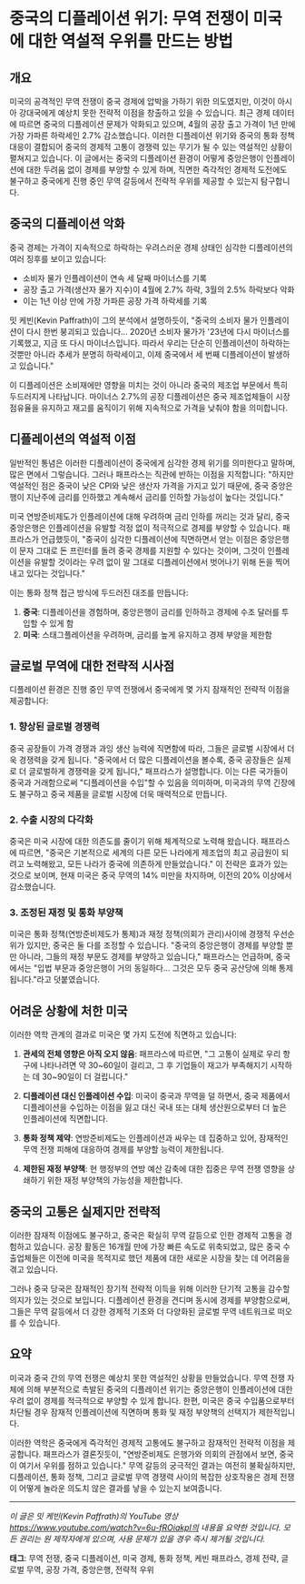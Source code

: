 # 중국의 디플레이션 위기: 무역 전쟁이 미국에 대한 역설적 우위를 만드는 방법

## 개요

미국의 공격적인 무역 전쟁이 중국 경제에 압박을 가하기 위한 의도였지만, 이것이 아시아 강대국에게 예상치 못한 전략적 이점을 창출하고 있을 수 있습니다. 최근 경제 데이터에 따르면 중국의 디플레이션 문제가 악화되고 있으며, 4월의 공장 출고 가격이 1년 만에 가장 가파른 하락세인 2.7% 감소했습니다. 이러한 디플레이션 위기와 중국의 통화 정책 대응이 결합되어 중국의 경제적 고통이 경쟁력 있는 무기가 될 수 있는 역설적인 상황이 펼쳐지고 있습니다. 이 글에서는 중국의 디플레이션 환경이 어떻게 중앙은행이 인플레이션에 대한 두려움 없이 경제를 부양할 수 있게 하며, 직면한 즉각적인 경제적 도전에도 불구하고 중국에게 진행 중인 무역 갈등에서 전략적 우위를 제공할 수 있는지 탐구합니다.

## 중국의 디플레이션 악화

중국 경제는 가격이 지속적으로 하락하는 우려스러운 경제 상태인 심각한 디플레이션의 여러 징후를 보이고 있습니다:

- 소비자 물가 인플레이션이 연속 세 달째 마이너스를 기록
- 공장 출고 가격(생산자 물가 지수)이 4월에 2.7% 하락, 3월의 2.5% 하락보다 악화
- 이는 1년 이상 만에 가장 가파른 공장 가격 하락세를 기록

밋 케빈(Kevin Paffrath)이 그의 분석에서 설명하듯이, "중국의 소비자 물가 인플레이션이 다시 한번 붕괴되고 있습니다... 2020년 소비자 물가가 '23년에 다시 마이너스를 기록했고, 지금 또 다시 마이너스입니다. 따라서 우리는 단순히 인플레이션이 하락하는 것뿐만 아니라 추세가 분명히 하락세이고, 이제 중국에서 세 번째 디플레이션이 발생하고 있습니다."

이 디플레이션은 소비재에만 영향을 미치는 것이 아니라 중국의 제조업 부문에서 특히 두드러지게 나타납니다. 마이너스 2.7%의 공장 디플레이션은 중국 제조업체들이 시장 점유율을 유지하고 재고를 움직이기 위해 지속적으로 가격을 낮춰야 함을 의미합니다.

## 디플레이션의 역설적 이점

일반적인 통념은 이러한 디플레이션이 중국에게 심각한 경제 위기를 의미한다고 말하며, 많은 면에서 그렇습니다. 그러나 패프라스는 직관에 반하는 이점을 지적합니다: "하지만 역설적인 점은 중국이 낮은 CPI와 낮은 생산자 가격을 가지고 있기 때문에, 중국 중앙은행이 지난주에 금리를 인하했고 계속해서 금리를 인하할 가능성이 높다는 것입니다."

미국 연방준비제도가 인플레이션에 대해 우려하며 금리 인하를 꺼리는 것과 달리, 중국 중앙은행은 인플레이션을 유발할 걱정 없이 적극적으로 경제를 부양할 수 있습니다. 패프라스가 언급했듯이, "중국이 심각한 디플레이션에 직면하면서 얻는 이점은 중앙은행이 문자 그대로 돈 프린터를 돌려 중국 경제를 지원할 수 있다는 것이며, 그것이 인플레이션을 유발할 것이라는 우려 없이 말 그대로 디플레이션에서 벗어나기 위해 돈을 찍어내고 있다는 것입니다."

이는 통화 정책 접근 방식에 두드러진 대조를 만듭니다:

1. **중국**: 디플레이션을 경험하며, 중앙은행이 금리를 인하하고 경제에 수조 달러를 투입할 수 있게 함
2. **미국**: 스태그플레이션을 우려하며, 금리를 높게 유지하고 경제 부양을 제한함

## 글로벌 무역에 대한 전략적 시사점

디플레이션 환경은 진행 중인 무역 전쟁에서 중국에게 몇 가지 잠재적인 전략적 이점을 제공합니다:

### 1. 향상된 글로벌 경쟁력

중국 공장들이 가격 경쟁과 과잉 생산 능력에 직면함에 따라, 그들은 글로벌 시장에서 더욱 경쟁력을 갖게 됩니다. "중국에서 더 많은 디플레이션을 볼수록, 중국 공장들은 실제로 더 글로벌하게 경쟁력을 갖게 됩니다," 패프라스가 설명합니다. 이는 다른 국가들이 중국과 거래함으로써 "디플레이션을 수입"할 수 있음을 의미하며, 미국과의 무역 긴장에도 불구하고 중국 제품을 글로벌 시장에 더욱 매력적으로 만듭니다.

### 2. 수출 시장의 다각화

중국은 미국 시장에 대한 의존도를 줄이기 위해 체계적으로 노력해 왔습니다. 패프라스에 따르면, "중국은 기본적으로 세계의 다른 모든 나라에게 제조업의 최고 공급원이 되려고 노력해왔고, 모든 나라가 중국에 의존하게 만들었습니다." 이 전략은 효과가 있는 것으로 보이며, 현재 미국은 중국 무역의 14% 미만을 차지하며, 이전의 20% 이상에서 감소했습니다.

### 3. 조정된 재정 및 통화 부양책

미국은 통화 정책(연방준비제도가 통제)과 재정 정책(의회가 관리)사이에 경쟁적 우선순위가 있지만, 중국은 둘 다를 조정할 수 있습니다. "중국의 중앙은행이 경제를 부양할 뿐만 아니라, 그들의 재정 부문도 경제를 부양하고 있습니다," 패프라스는 언급하며, 중국에서는 "입법 부문과 중앙은행이 거의 동일하다... 그것은 모두 중국 공산당에 의해 통제됩니다."라고 덧붙였습니다.

## 어려운 상황에 처한 미국

이러한 역학 관계의 결과로 미국은 몇 가지 도전에 직면하고 있습니다:

1. **관세의 전체 영향은 아직 오지 않음**: 패프라스에 따르면, "그 고통이 실제로 우리 항구에 나타나려면 약 30~60일이 걸리고, 그 후 기업들이 재고가 부족해지기 시작하는 데 30~90일이 더 걸립니다."

2. **디플레이션 대신 인플레이션 수입**: 미국이 중국과 무역을 덜 하면서, 중국 제품에서 디플레이션을 수입하는 이점을 잃고 대신 국내 또는 대체 생산원으로부터 더 높은 인플레이션에 직면합니다.

3. **통화 정책 제약**: 연방준비제도는 인플레이션과 싸우는 데 집중하고 있어, 잠재적인 무역 전쟁 피해에 대응하여 경제를 부양할 능력이 제한됩니다.

4. **제한된 재정 부양책**: 현 행정부의 연방 예산 감축에 대한 집중은 무역 전쟁 영향을 상쇄하기 위한 재정 부양책의 가능성을 제한합니다.

## 중국의 고통은 실제지만 전략적

이러한 잠재적 이점에도 불구하고, 중국은 확실히 무역 갈등으로 인한 경제적 고통을 경험하고 있습니다. 공장 활동은 16개월 만에 가장 빠른 속도로 위축되었고, 많은 중국 수출업체들은 이전에 미국을 목적지로 했던 제품에 대한 새로운 시장을 찾는 데 어려움을 겪고 있습니다.

그러나 중국 당국은 잠재적인 장기적 전략적 이득을 위해 이러한 단기적 고통을 감수할 의지가 있는 것으로 보입니다. 디플레이션 환경을 견디며 동시에 경제를 부양함으로써, 그들은 무역 갈등에서 더 강한 경제적 기초와 더 다양화된 글로벌 무역 네트워크로 떠오를 수 있습니다.

## 요약

미국과 중국 간의 무역 전쟁은 예상치 못한 역설적인 상황을 만들었습니다. 무역 전쟁 자체에 의해 부분적으로 촉발된 중국의 디플레이션 위기는 중앙은행이 인플레이션에 대한 우려 없이 경제를 적극적으로 부양할 수 있게 합니다. 한편, 미국은 중국 수입품으로부터 차단될 경우 잠재적 인플레이션에 직면하며 통화 및 재정 부양책의 선택지가 제한적입니다.

이러한 역학은 중국에게 즉각적인 경제적 고통에도 불구하고 잠재적인 전략적 이점을 제공합니다. 패프라스가 결론짓듯이, "연방준비제도 은행가와 의회의 관점에서 보면, 중국이 여기서 우위를 점하고 있습니다." 무역 갈등의 궁극적인 결과는 여전히 불확실하지만, 디플레이션, 통화 정책, 그리고 글로벌 무역 경쟁력 사이의 복잡한 상호작용은 경제 전쟁이 어떻게 놀라운 의도치 않은 결과를 낳을 수 있는지 보여줍니다.

---

*이 글은 밋 케빈(Kevin Paffrath)의 YouTube 영상 https://www.youtube.com/watch?v=6u-fROiakpI의 내용을 요약한 것입니다. 모든 권리는 원 제작자에게 있으며, 사용 문제가 있을 경우 즉시 제거될 것입니다.*

**태그**: 무역 전쟁, 중국 디플레이션, 미국 경제, 통화 정책, 케빈 패프라스, 경제 전략, 글로벌 무역, 공장 가격, 중앙은행, 전략적 우위
